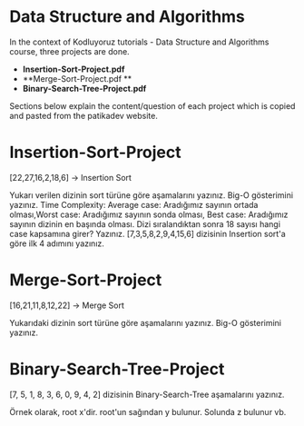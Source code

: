 # Data Structure and Algorithms

In the context of Kodluyoruz tutorials - Data Structure and Algorithms course, three projects are done. 

- **Insertion-Sort-Project.pdf**
- **Merge-Sort-Project.pdf ** 
- **Binary-Search-Tree-Project.pdf** 

Sections below explain the content/question of each project which is copied and pasted from the patikadev website. 

# Insertion-Sort-Project

[22,27,16,2,18,6] -> Insertion Sort

Yukarı verilen dizinin sort türüne göre aşamalarını yazınız.
Big-O gösterimini yazınız.
Time Complexity: Average case: Aradığımız sayının ortada olması,Worst case: Aradığımız sayının sonda olması, Best case: Aradığımız sayının dizinin en başında olması.
Dizi sıralandıktan sonra 18 sayısı hangi case kapsamına girer? Yazınız.
[7,3,5,8,2,9,4,15,6] dizisinin Insertion sort'a göre ilk 4 adımını yazınız.

# Merge-Sort-Project

[16,21,11,8,12,22] -> Merge Sort

Yukarıdaki dizinin sort türüne göre aşamalarını yazınız.
Big-O gösterimini yazınız.

# Binary-Search-Tree-Project

[7, 5, 1, 8, 3, 6, 0, 9, 4, 2] dizisinin Binary-Search-Tree aşamalarını yazınız.

Örnek olarak, root x'dir. root'un sağından y bulunur. Solunda z bulunur vb.
